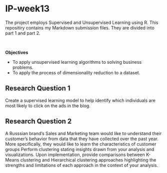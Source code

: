 # IP-week13
The project employs Supervised and Unsupervised Learning using R. This repositiry contains my Markdown submission files. They are divided into part 1 and part 2. 

<br>

**Objectives**
* To apply unsupervised learning algorithms to solving business problems.
* To apply the process of dimensionality reduction to a dataset.

## Research Question 1
 Create a supervised learning model to help identify which individuals are most likely to click on the ads in the blog. 
 
## Research Question 2
A Russsian brand’s Sales and Marketing team would like to understand their customer’s behavior from data that they have collected over the past year. More specifically, they would like to learn the characteristics of customer groups Perform clustering stating insights drawn from your analysis and visualizations. Upon implementation, provide comparisons between K-Means clustering and Hierarchical clustering approaches highlighting the strengths and limitations of each approach in the context of your analysis. 
